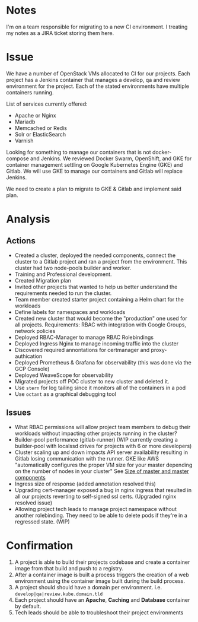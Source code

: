 # Notes

I'm on a team responsible for migrating to a new CI environment. I treating my notes as a JIRA ticket storing them here.

# Issue

We have a number of OpenStack VMs allocated to CI for our projects. Each project has a Jenkins container that manages a develop, qa and review environment for the project. Each of the stated environments have multiple containers running.

List of services currently offered:

- Apache or Nginx
- Mariadb
- Memcached or Redis
- Solr or ElasticSearch
- Varnish

Looking for something to manage our containers that is not docker-compose and Jenkins. We reviewed Docker Swarm, OpenShift, and GKE for container management settling on Google Kubernetes Engine (GKE) and Gitlab. We will use GKE to manage our containers and Gitlab will replace Jenkins.

We need to create a plan to migrate to GKE & Gitlab and implement said plan.

# Analysis

## Actions


- Created a cluster, deployed the needed components, connect the cluster to a Gitlab project and ran a project from the environment. This cluster had two node-pools builder and worker.
- Training and Professional development.
- Created Migration plan
- Invited other projects that wanted to help us better understand the requirements needed to run the cluster.
- Team member created starter project containing a Helm chart for the workloads
- Define labels for namespaces and workloads
- Created new cluster that would become the "production" one used for all projects. Requirements: RBAC with integration with Google Groups, network policies
- Deployed RBAC-Manager to manage RBAC Rolebindings
- Deployed Ingress Nginx to manage incoming traffic into the cluster
- Discovered required annontations for certmanager and proxy-authication
- Deployed Prometheus & Grafana for observability (this was done via the GCP Console)
- Deployed WeaveScope for observability
- Migrated projects off POC cluster to new cluster and deleted it.
- Use `stern` for log tailing since it monitors all of the containers in a pod
- Use `octant` as a graphical debugging tool


## Issues

- What RBAC permissions will allow project team members to debug their workloads without impacting other projects running in the cluster?
- Builder-pool performance (gitlab-runner) (WIP currently creating a builder-pool with localssd drives for projects with 6 or more developers)
- Cluster scaling up and down impacts API server availability resulting in Gitlab losing communication with the runner. GKE like AWS "automatically configures the proper VM size for your master depending on the number of nodes in your cluster" See [Size of master and master components](https://kubernetes.io/docs/setup/best-practices/cluster-large/#size-of-master-and-master-components)
- Ingress size of response (added annotation resolved this)
- Upgrading cert-manager exposed a bug in nginx ingress that resulted in all our projects reverting to self-signed ssl certs. (Upgraded nginx resolved issue)
- Allowing project tech leads to manage project namespace without another rolebinding. They need to be able to delete pods if they're in a regressed state. (WIP)



# Confirmation
1. A project is able to build their projects codebase and create a container image from that build and push to a registry.
2. After a container image is built a process triggers the creation of a web environment using the container image built during the build process.
3. A project should should have a domain per environment. i.e. `develop|qa|review.kube.domain.tld`
4. Each project should have an **Apache**, **Caching** and **Database** container by default.
5. Tech leads should be able to troubleshoot their project environments